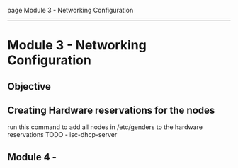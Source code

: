page
Module 3 - Networking Configuration


---

# Module 3 - Networking Configuration

## Objective

## Creating Hardware reservations for the nodes

run this command to add all nodes in /etc/genders to the hardware reservations
TODO - isc-dhcp-server




## Module 4 - 

